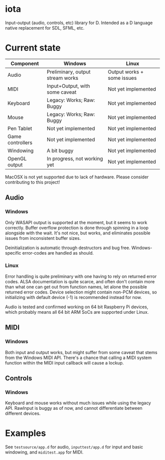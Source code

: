 # iota
Input-output (audio, controls, etc) library for D. Intended as a D language native replacement for SDL, SFML, etc.

# Current state

|Component                 |Windows                             |Linux                               |
|--------------------------|------------------------------------|------------------------------------|
|Audio                     |Preliminary, output stream works    |Output works + some issues          |
|MIDI                      |Input+Output, with some caveat      |Not yet implemented                 |
|Keyboard                  |Legacy: Works; Raw: Buggy           |Not yet implemented                 |
|Mouse                     |Legacy: Works; Raw: Buggy           |Not yet implemented                 |
|Pen Tablet                |Not yet implemented                 |Not yet implemented                 |
|Game controllers          |Not yet implemented                 |Not yet implemented                 |
|Windowing                 |A bit buggy                         |Not yet implemented                 |
|OpenGL output             |In progress, not working yet        |Not yet implemented                 |

MacOSX is not yet supported due to lack of hardware. Please consider contributing to this project!

## Audio

### Windows

Only WASAPI output is supported at the moment, but it seems to work correctly. Buffer overflow protection is done through spinning in a loop alongside with the wait. It's not nice, but works, and eliminates possible issues from inconsistent buffer sizes.

Deinitialization is automatic through destructors and bug free. Windows-specific error-codes are handled as should.

### Linux

Error handling is quite preliminary with one having to rely on returned error codes. ALSA documentation is quite scarce, and often don't contain more than what one can get out from function names, let alone the possible returned error codes. Device selection might contain non-PCM devices, so initializing with default device (-1) is recommended instead for now.

Audio is tested and confirmed working on 64 bit Raspberry Pi devices, which probably means all 64 bit ARM SoCs are supported under Linux.

## MIDI

### Windows

Both input and output works, but might suffer from some caveat that stems from the Windows MIDI API. There's a chance that calling a MIDI system function within the MIDI input callback will cause a lockup.

## Controls

### Windows

Keyboard and mouse works without much issues while using the legacy API. RawInput is buggy as of now, and cannot differentiate between different devices.

# Examples

See `testsource/app.d` for audio, `inputtest/app.d` for input and basic windowing, and `miditest.app` for MIDI.